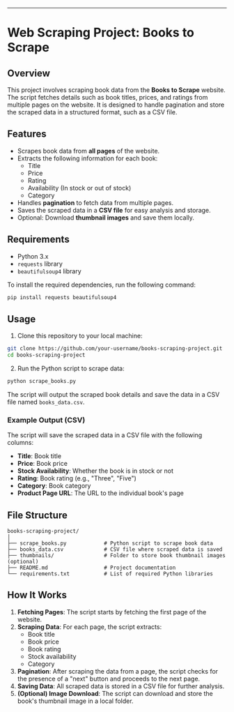 ---

# Web Scraping Project: Books to Scrape

## Overview

This project involves scraping book data from the **Books to Scrape** website. The script fetches details such as book titles, prices, and ratings from multiple pages on the website. It is designed to handle pagination and store the scraped data in a structured format, such as a CSV file.

## Features

- Scrapes book data from **all pages** of the website.
- Extracts the following information for each book:
  - Title
  - Price
  - Rating
  - Availability (In stock or out of stock)
  - Category
- Handles **pagination** to fetch data from multiple pages.
- Saves the scraped data in a **CSV file** for easy analysis and storage.
- Optional: Download **thumbnail images** and save them locally.

## Requirements

- Python 3.x
- `requests` library
- `beautifulsoup4` library

To install the required dependencies, run the following command:

```bash
pip install requests beautifulsoup4
```

## Usage

1. Clone this repository to your local machine:

```bash
git clone https://github.com/your-username/books-scraping-project.git
cd books-scraping-project
```

2. Run the Python script to scrape data:

```bash
python scrape_books.py
```

The script will output the scraped book details and save the data in a CSV file named `books_data.csv`.

### Example Output (CSV)
The script will save the scraped data in a CSV file with the following columns:
- **Title**: Book title
- **Price**: Book price
- **Stock Availability**: Whether the book is in stock or not
- **Rating**: Book rating (e.g., "Three", "Five")
- **Category**: Book category
- **Product Page URL**: The URL to the individual book's page

## File Structure

```
books-scraping-project/
│
├── scrape_books.py            # Python script to scrape book data
├── books_data.csv             # CSV file where scraped data is saved
├── thumbnails/                # Folder to store book thumbnail images (optional)
├── README.md                  # Project documentation
└── requirements.txt           # List of required Python libraries
```

## How It Works

1. **Fetching Pages**: The script starts by fetching the first page of the website.
2. **Scraping Data**: For each page, the script extracts:
   - Book title
   - Book price
   - Book rating
   - Stock availability
   - Category
3. **Pagination**: After scraping the data from a page, the script checks for the presence of a "next" button and proceeds to the next page.
4. **Saving Data**: All scraped data is stored in a CSV file for further analysis.
5. **(Optional) Image Download**: The script can download and store the book's thumbnail image in a local folder.

